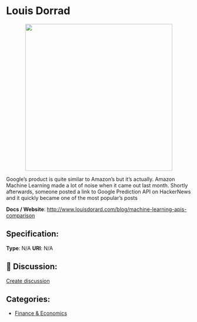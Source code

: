 # Louis Dorrad
<p align="center">
    <img width="400" src="https://raw.githubusercontent.com/apis-list/apis-list/apis/louis-dorrad/logo_256x256.png" />
</p>

Google’s product is quite similar to Amazon’s but it’s actually. Amazon Machine Learning&nbsp;made a lot of noise when it came out&nbsp;last month.  Shortly afterwards, someone posted a link to Google Prediction API&nbsp;on HackerNews and it quickly became one of the most popular’s posts

**Docs / Website**: http://www.louisdorard.com/blog/machine-learning-apis-comparison

## Specification:
**Type**:  N/A 
**URI**:  N/A 

## 💬 Discussion:
[Create discussion](link)

## Categories:
- [Finance & Economics](https://github.com/apis-list/apis-list#finance-and-economics)





